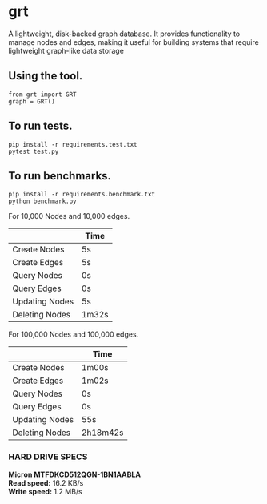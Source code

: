 # grt

A lightweight, disk-backed graph database. It provides functionality to manage nodes and edges,
making it useful for building systems that require lightweight graph-like data storage

## Using the tool.

    from grt import GRT
    graph = GRT()
    

## To run tests.

    pip install -r requirements.test.txt
    pytest test.py

## To run benchmarks.

    pip install -r requirements.benchmark.txt
    python benchmark.py

For 10,000 Nodes and 10,000 edges.

|                   | Time  |
|---                |---    |
| Create Nodes      | 5s    |
| Create Edges      | 5s    |
| Query Nodes       | 0s    |
| Query Edges       | 0s    |
| Updating Nodes    | 5s    |
| Deleting Nodes    | 1m32s |

For 100,000 Nodes and 100,000 edges.

|                   | Time  |
|---                |---    |
| Create Nodes      | 1m00s |
| Create Edges      | 1m02s |
| Query Nodes       | 0s    |
| Query Edges       | 0s    |
| Updating Nodes    | 55s   |
| Deleting Nodes    | 2h18m42s |


### HARD DRIVE SPECS

**Micron MTFDKCD512QGN-1BN1AABLA**  
**Read speed:** 16.2 KB/s  
**Write speed:** 1.2 MB/s  